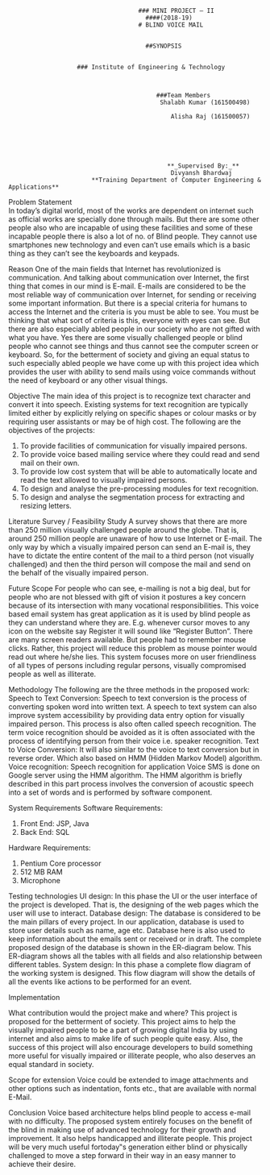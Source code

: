                                         ### MINI PROJECT – II
                                          ####(2018-19)
                                        # BLIND VOICE MAIL   
             

                                          ##SYNOPSIS 
 

                       ### Institute of Engineering & Technology 



                                             ###Team Members
			                                  Shalabh Kumar (161500498)

			                                     Alisha Raj (161500057) 






                                                **_Supervised By:_**
                                                 Divyansh Bhardwaj
                           **Training Department of Computer Engineering & Applications**





Problem Statement                                         	
In today’s digital world, most of the works are dependent on internet such as official works are specially done through mails. But there are some other people also who are incapable of using these facilities and some of these incapable people there is also a lot of no. of Blind people. They cannot use smartphones new technology and even can’t use emails which is a basic thing as they can’t see the keyboards and keypads. 

Reason
One of the main fields that Internet has revolutionized is communication. And talking about communication over Internet, the first thing that comes in our mind is E-mail. E-mails are considered to be the most reliable way of communication over Internet, for sending or receiving some important information. But there is a special criteria for humans to access the Internet and the criteria is you must be able to see. You must be thinking that what sort of criteria is this, everyone with eyes can see. But there are also especially abled people in our society who are not gifted with what you have. Yes there are some visually challenged people or blind people who cannot see things and thus cannot see the computer screen or keyboard.
So, for the betterment of society and giving an equal status to such especially abled people we have come up with this project idea which provides the user with ability to send mails using voice commands without the need of keyboard or any other visual things.

Objective
The main idea of this project is to recognize text character and convert it into speech. Existing systems for text recognition are typically limited either by explicitly relying on specific shapes or colour masks or by requiring user assistants or may be of high cost. The following are the objectives of the projects:
1. To provide facilities of communication for visually impaired persons.
2. To provide voice based mailing service where they could read and send mail on their own.
3. To provide low cost system that will be able to automatically locate and read the text allowed to visually impaired persons.
4. To design and analyse the pre-processing modules for text recognition.
5. To design and analyse the segmentation process for extracting and resizing letters.

Literature Survey / Feasibility Study
A survey shows that there are more than 250 million visually challenged people around the globe. That is, around 250 million people are unaware of how to use Internet or E-mail. The only way by which a visually impaired person can send an E-mail is, they have to dictate the entire content of the mail to a third person (not visually challenged) and then the third person will compose the mail and send on the behalf of the visually impaired person.

Future Scope
For people who can see, e-mailing is not a big deal, but for people who are not blessed with gift of vision it postures a key concern because of its intersection with many vocational responsibilities. This voice based email system has great application as it is used by blind people as they can understand where they are. E.g. whenever cursor moves to any icon on the website say Register it will sound like “Register Button”. There are many screen readers available. But people had to remember mouse clicks. Rather, this project will reduce this problem as mouse pointer would read out where he/she lies. This system focuses more on user friendliness of all types of persons including regular persons, visually compromised people as well as illiterate.

 Methodology
The following are the three methods in the proposed work:
Speech to Text Conversion: Speech to text conversion is the process of converting spoken word into written text. A speech to text system can also improve system accessibility by providing data entry option for visually impaired person. This process is also often called speech recognition. The term voice recognition should be avoided as it is often associated with the process of identifying person from their voice i.e. speaker recognition.
Text to Voice Conversion: It will also similar to the voice to text conversion but in reverse order. Which also based on HMM (Hidden Markov Model) algorithm.
Voice recognition: Speech recognition for application Voice SMS is done on Google server using the HMM algorithm. The HMM algorithm is briefly described in this part process involves the conversion of acoustic speech into a set of words and is performed by software component.    


 System Requirements
Software Requirements:
1. Front End: JSP, Java
2. Back End: SQL

Hardware Requirements:
1. Pentium Core processor
2. 512 MB RAM
3. Microphone

Testing technologies
UI design: In this phase the UI or the user interface of the project is developed. That is, the designing of the web pages which the user will use to interact.
Database design: The database is considered to be the main pillars of every project. In our application, database is used to store user details such as name, age etc. Database here is also used to keep information about the emails sent or received or in draft. The complete proposed design of the database is shown in the ER-diagram below. This ER-diagram shows all the tables with all fields and also relationship between different tables.
System design: In this phase a complete flow diagram of the working system is designed. This flow diagram will show the details of all the events like actions to be performed for an event.

Implementation

         
What contribution would the project make and where?
This project is proposed for the betterment of society. This project aims to help the visually impaired people to be a part of growing digital India by using internet and also aims to make life of such people quite easy. Also, the success of this project will also encourage developers to build something more useful for visually impaired or illiterate people, who also deserves an equal standard in society.

Scope for extension
Voice could be extended to image attachments and other options such as indentation, fonts etc., that are available with normal E-Mail. 


                                                   
Conclusion
Voice based architecture helps blind people to access e-mail with no difficulty. The proposed system entirely focuses on the benefit of the blind in making use of advanced technology for their growth and improvement. It also helps handicapped and illiterate people. This project will be very much useful fortoday‟s generation either blind or physically challenged to move a step forward in their way in an easy manner to achieve their desire.


